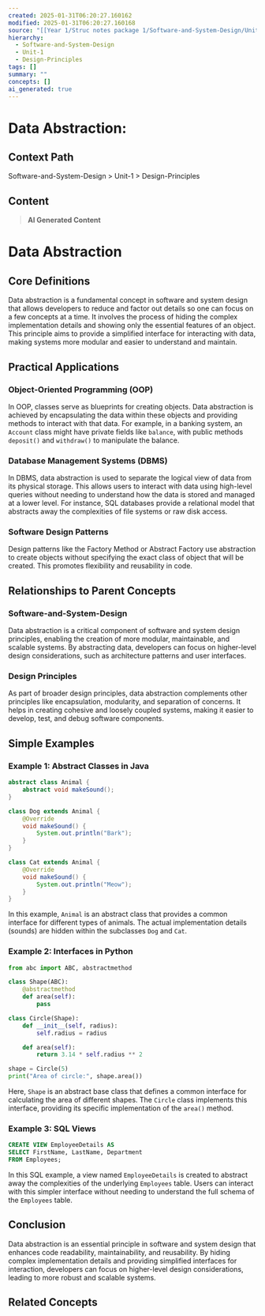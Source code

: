 ```yaml
---
created: 2025-01-31T06:20:27.160162
modified: 2025-01-31T06:20:27.160168
source: "[[Year 1/Struc notes package 1/Software-and-System-Design/Unit-1/Design-Principles/Abstraction/Abstraction]]"
hierarchy:
  - Software-and-System-Design
  - Unit-1
  - Design-Principles
tags: []
summary: ""
concepts: []
ai_generated: true
---
```


# Data Abstraction:

## Context Path
Software-and-System-Design > Unit-1 > Design-Principles

## Content
> **AI Generated Content**
 # Data Abstraction

## Core Definitions

Data abstraction is a fundamental concept in software and system design that allows developers to reduce and factor out details so one can focus on a few concepts at a time. It involves the process of hiding the complex implementation details and showing only the essential features of an object. This principle aims to provide a simplified interface for interacting with data, making systems more modular and easier to understand and maintain.

## Practical Applications

### Object-Oriented Programming (OOP)
In OOP, classes serve as blueprints for creating objects. Data abstraction is achieved by encapsulating the data within these objects and providing methods to interact with that data. For example, in a banking system, an `Account` class might have private fields like `balance`, with public methods `deposit()` and `withdraw()` to manipulate the balance.

### Database Management Systems (DBMS)
In DBMS, data abstraction is used to separate the logical view of data from its physical storage. This allows users to interact with data using high-level queries without needing to understand how the data is stored and managed at a lower level. For instance, SQL databases provide a relational model that abstracts away the complexities of file systems or raw disk access.

### Software Design Patterns
Design patterns like the Factory Method or Abstract Factory use abstraction to create objects without specifying the exact class of object that will be created. This promotes flexibility and reusability in code.

## Relationships to Parent Concepts

### Software-and-System-Design
Data abstraction is a critical component of software and system design principles, enabling the creation of more modular, maintainable, and scalable systems. By abstracting data, developers can focus on higher-level design considerations, such as architecture patterns and user interfaces.

### Design Principles
As part of broader design principles, data abstraction complements other principles like encapsulation, modularity, and separation of concerns. It helps in creating cohesive and loosely coupled systems, making it easier to develop, test, and debug software components.

## Simple Examples

### Example 1: Abstract Classes in Java
```java
abstract class Animal {
    abstract void makeSound();
}

class Dog extends Animal {
    @Override
    void makeSound() {
        System.out.println("Bark");
    }
}

class Cat extends Animal {
    @Override
    void makeSound() {
        System.out.println("Meow");
    }
}
```
In this example, `Animal` is an abstract class that provides a common interface for different types of animals. The actual implementation details (sounds) are hidden within the subclasses `Dog` and `Cat`.

### Example 2: Interfaces in Python
```python
from abc import ABC, abstractmethod

class Shape(ABC):
    @abstractmethod
    def area(self):
        pass

class Circle(Shape):
    def __init__(self, radius):
        self.radius = radius

    def area(self):
        return 3.14 * self.radius ** 2

shape = Circle(5)
print("Area of circle:", shape.area())
```
Here, `Shape` is an abstract base class that defines a common interface for calculating the area of different shapes. The `Circle` class implements this interface, providing its specific implementation of the `area()` method.

### Example 3: SQL Views
```sql
CREATE VIEW EmployeeDetails AS
SELECT FirstName, LastName, Department
FROM Employees;
```
In this SQL example, a view named `EmployeeDetails` is created to abstract away the complexities of the underlying `Employees` table. Users can interact with this simpler interface without needing to understand the full schema of the `Employees` table.

## Conclusion

Data abstraction is an essential principle in software and system design that enhances code readability, maintainability, and reusability. By hiding complex implementation details and providing simplified interfaces for interaction, developers can focus on higher-level design considerations, leading to more robust and scalable systems.

## Related Concepts
